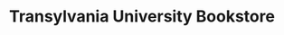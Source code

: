 ---
title: "Transylvania University Bookstore"
url: /lexington/transylvania-university-bookstore/
shop: Bücher
---